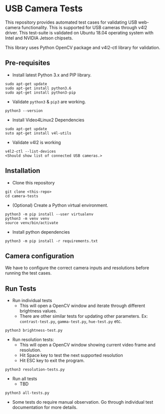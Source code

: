 # USB Camera Tests
This repository provides automated test cases for validating USB web-camera functionality. This is supported for USB cameras through v4l2 driver. This test-suite is validated on Ubuntu 18.04 operating system with Intel and NVIDIA Jetson chipsets.

This library uses Python OpenCV package and v4l2-ctl library for validation. 

## Pre-requisites

* Install latest Python 3.x and PIP library.
```
sudo apt-get update
sudo apt-get install python3.6
sudo apt-get install python3-pip
```

* Validate ```python3``` & ```pip3``` are working. 
```
python3 --version
```

* Install Video4Linux2 Dependencies
```
sudo apt-get update
suto apt-get install v4l-utils
```

* Validate v4l2 is working
```
v4l2-ctl --list-devices
<Should show list of connected USB cameras.>
```

## Installation
* Clone this repository
```
git clone <this-repo>
cd camera-tests
```

* (Optional) Create a Python virtual environment.
```
python3 -m pip install --user virtualenv
python3 -m venv venv
source venv/bin/activate
``` 

* Install python dependencies 
```
python3 -m pip install -r requirements.txt
```

## Camera configuration
We have to configure the correct camera inputs and resolutions before running the test cases.


## Run Tests
* Run individual tests
  * This will open a OpenCV window and iterate through different brightness values.
  * There are other similar tests for updating other parameters. Ex: `contrast-test.py`, `gamma-test.py`, `hue-test.py` etc.
```
python3 brightness-test.py
```


* Run resolution tests:
  * This will open a OpenCV window showing current video frame and resolution.
  * Hit Space key to test the next supported resolution
  * Hit ESC key to exit the program.
```
python3 resolution-tests.py
```

* Run all tests
   * TBD
```
python3 all-tests.py
```

* Some tests do require manual observation. Go through individual test documentation for more details.
